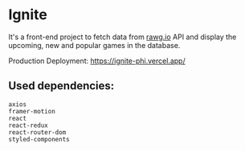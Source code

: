 # Ignite

It's a front-end project to fetch data from [rawg.io](https://rawg.io/apidocs) API and display the upcoming, new and popular games in the database.

Production Deployment:
https://ignite-phi.vercel.app/

## Used dependencies:

    axios
    framer-motion
    react
    react-redux
    react-router-dom
    styled-components
